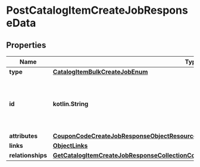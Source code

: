 
# PostCatalogItemCreateJobResponseData

## Properties
| Name | Type | Description | Notes |
| ------------ | ------------- | ------------- | ------------- |
| **type** | [**CatalogItemBulkCreateJobEnum**](CatalogItemBulkCreateJobEnum.md) |  |  |
| **id** | **kotlin.String** | Unique identifier for retrieving the job. Generated by Klaviyo. |  |
| **attributes** | [**CouponCodeCreateJobResponseObjectResourceAttributes**](CouponCodeCreateJobResponseObjectResourceAttributes.md) |  |  |
| **links** | [**ObjectLinks**](ObjectLinks.md) |  |  |
| **relationships** | [**GetCatalogItemCreateJobResponseCollectionCompoundDocumentDataInnerAllOfRelationships**](GetCatalogItemCreateJobResponseCollectionCompoundDocumentDataInnerAllOfRelationships.md) |  |  [optional] |



